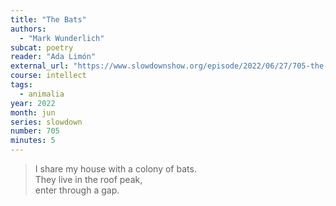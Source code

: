 ```yaml
---
title: "The Bats"
authors:
  - "Mark Wunderlich"
subcat: poetry
reader: "Ada Limón"
external_url: "https://www.slowdownshow.org/episode/2022/06/27/705-the-bats"
course: intellect
tags:
  - animalia
year: 2022
month: jun
series: slowdown
number: 705
minutes: 5
---
```


> I share my house with a colony of bats.  
They live in the roof peak,  
enter through a gap.

